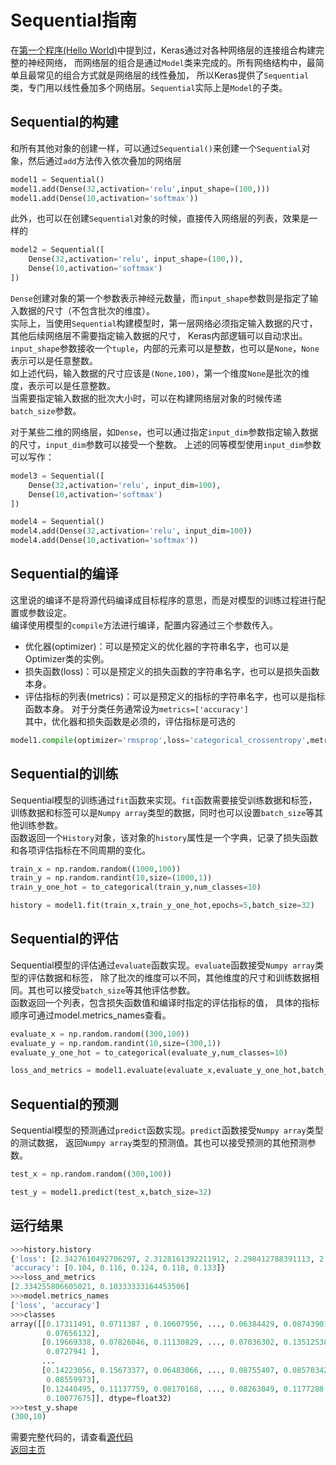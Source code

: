 # Sequential指南
在[第一个程序(Hello World)](../hello_world.md)中提到过，Keras通过对各种网络层的连接组合构建完整的神经网络，
而网络层的组合是通过`Model`类来完成的。所有网络结构中，最简单且最常见的组合方式就是网络层的线性叠加，
所以Keras提供了`Sequential`类，专门用以线性叠加多个网络层。`Sequential`实际上是`Model`的子类。

## Sequential的构建
和所有其他对象的创建一样，可以通过`Sequential()`来创建一个`Sequential`对象，然后通过`add`方法传入依次叠加的网络层
``` python
model1 = Sequential()
model1.add(Dense(32,activation='relu',input_shape=(100,)))
model1.add(Dense(10,activation='softmax'))
```
此外，也可以在创建`Sequential`对象的时候，直接传入网络层的列表，效果是一样的
``` python
model2 = Sequential([
    Dense(32,activation='relu', input_shape=(100,)),
    Dense(10,activation='softmax')
])
```
`Dense`创建对象的第一个参数表示神经元数量，而`input_shape`参数则是指定了输入数据的尺寸（不包含批次的维度）。  
实际上，当使用`Sequential`构建模型时，第一层网络必须指定输入数据的尺寸，其他后续网络层不需要指定输入数据的尺寸，
Keras内部逻辑可以自动求出。  
`input_shape`参数接收一个`tuple`，内部的元素可以是整数，也可以是`None`，`None`表示可以是任意整数。  
如上述代码，输入数据的尺寸应该是`(None,100)`，第一个维度`None`是批次的维度，表示可以是任意整数。  
当需要指定输入数据的批次大小时，可以在构建网络层对象的时候传递`batch_size`参数。

对于某些二维的网络层，如`Dense`，也可以通过指定`input_dim`参数指定输入数据的尺寸，`input_dim`参数可以接受一个整数。
上述的同等模型使用`input_dim`参数可以写作：
``` python
model3 = Sequential([
    Dense(32,activation='relu', input_dim=100),
    Dense(10,activation='softmax')
])

model4 = Sequential()
model4.add(Dense(32,activation='relu', input_dim=100))
model4.add(Dense(10,activation='softmax'))
```
## Sequential的编译
这里说的编译不是将源代码编译成目标程序的意思，而是对模型的训练过程进行配置或参数设定。  
编译使用模型的`compile`方法进行编译，配置内容通过三个参数传入。
- 优化器(optimizer)：可以是预定义的优化器的字符串名字，也可以是Optimizer类的实例。
- 损失函数(loss)：可以是预定义的损失函数的字符串名字，也可以是损失函数本身。
- 评估指标的列表(metrics)：可以是预定义的指标的字符串名字，也可以是指标函数本身。
对于分类任务通常设为`metrics=['accuracy']`  
其中，优化器和损失函数是必须的，评估指标是可选的
``` python
model1.compile(optimizer='rmsprop',loss='categorical_crossentropy',metrics=['accuracy'])
```
## Sequential的训练
Sequential模型的训练通过`fit`函数来实现。`fit`函数需要接受训练数据和标签，
训练数据和标签可以是`Numpy array`类型的数据，同时也可以设置`batch_size`等其他训练参数。  
函数返回一个`History`对象，该对象的`history`属性是一个字典，记录了损失函数和各项评估指标在不同周期的变化。
``` python
train_x = np.random.random((1000,100))
train_y = np.random.randint(10,size=(1000,1))
train_y_one_hot = to_categorical(train_y,num_classes=10)

history = model1.fit(train_x,train_y_one_hot,epochs=5,batch_size=32)
```
## Sequential的评估
Sequential模型的评估通过`evaluate`函数实现。`evaluate`函数接受`Numpy array`类型的评估数据和标签，
除了批次的维度可以不同，其他维度的尺寸和训练数据相同。其也可以接受`batch_size`等其他评估参数。  
函数返回一个列表，包含损失函数值和编译时指定的评估指标的值，
具体的指标顺序可通过model.metrics_names查看。
``` python
evaluate_x = np.random.random((300,100))
evaluate_y = np.random.randint(10,size=(300,1))
evaluate_y_one_hot = to_categorical(evaluate_y,num_classes=10)

loss_and_metrics = model1.evaluate(evaluate_x,evaluate_y_one_hot,batch_size=32)
```
## Sequential的预测
Sequential模型的预测通过`predict`函数实现。`predict`函数接受`Numpy array`类型的测试数据，
返回`Numpy array`类型的预测值。其也可以接受预测的其他预测参数。
``` python
test_x = np.random.random((300,100))

test_y = model1.predict(test_x,batch_size=32)
```
## 运行结果
``` python
>>>history.history
{'loss': [2.3427610492706297, 2.3128161392211912, 2.298412788391113, 2.2935817604064943, 2.278717025756836],
'accuracy': [0.104, 0.116, 0.124, 0.118, 0.133]}
>>>loss_and_metrics
[2.334255806605021, 0.10333333164453506]
>>>model.metrics_names
['loss', 'accuracy']
>>>classes
array([[0.17311491, 0.0711387 , 0.10607956, ..., 0.06384429, 0.08743901,
        0.07656132],
	   [0.19669338, 0.07826046, 0.11130829, ..., 0.07036302, 0.13512538,
        0.0727941 ],
       ...
       [0.14223056, 0.15673377, 0.06483066, ..., 0.08755407, 0.08570342,
        0.08559973],
       [0.12440495, 0.11137759, 0.08170168, ..., 0.08263049, 0.1177288 ,
        0.10077675]], dtype=float32)
>>>test_y.shape
(300,10)
```
需要完整代码的，请查看[源代码](./sequential_examples.py)  
[返回主页](../README.md)